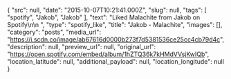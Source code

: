 {
  "src": null,
  "date": "2015-10-07T10:21:41.000Z",
  "slug": null,
  "tags": [
    "spotify",
    "Jakob",
    "Jakob"
  ],
  "text": "Liked Malachite from Jakob on Spotify\n\n ",
  "type": "spotify_like",
  "title": "Jakob - Malachite",
  "images": [],
  "category": "posts",
  "media_url": "https://i.scdn.co/image/ab67616d0000b273f7d5381536ce25cc4cb79d4c",
  "description": null,
  "preview_url": null,
  "original_url": "https://open.spotify.com/embed/album/1hZTQ36k7kHMdVVsjKwIQb",
  "location_latitude": null,
  "additional_payload": null,
  "location_longitude": null
}